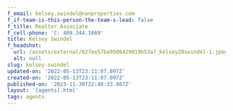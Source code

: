 ```yaml
---
f_email: kelsey.swindel@nanproperties.com
f_if-team-is-this-person-the-team-s-lead: false
f_title: Realtor Associate
f_cell-phone: 'C: 409.344.1669'
title: Kelsey Swindel
f_headshot:
  url: /assets/external/627ee57ba9508429019b53a7_kelsey20swindel-1.jpeg
  alt: null
slug: kelsey-swindel
updated-on: '2022-05-13T23:11:07.097Z'
created-on: '2022-05-13T23:11:07.097Z'
published-on: '2023-11-30T22:40:33.987Z'
layout: '[agents].html'
tags: agents
---
```



